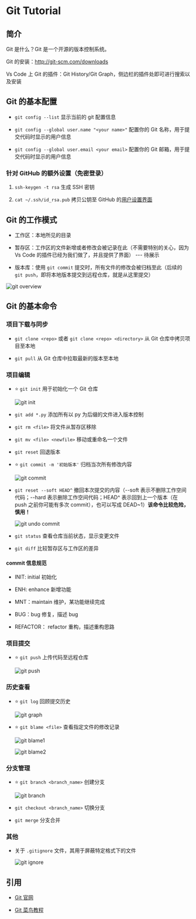 # Git Tutorial

## 简介

Git 是什么？Git 是一个开源的版本控制系统。

Git 的安装：<http://git-scm.com/downloads>

Vs Code 上 Git 的插件：Git History/Git Graph，侧边栏的插件处即可进行搜索以及安装

## Git 的基本配置

- `git config --list` 显示当前的 git 配置信息

- `git config --global user.name "<your name>"` 配置你的 Git 名称，用于提交代码时显示的用户信息

- `git config --global user.email <your email>` 配置你的 Git 邮箱，用于提交代码时显示的用户信息

### 针对 GitHub 的额外设置（免密登录）

1. `ssh-keygen -t rsa` 生成 SSH 密钥

1. `cat ~/.ssh/id_rsa.pub` 拷贝公钥至 GitHub 的[用户设置界面](https://github.com/settings/keys)

## Git 的工作模式

- 工作区：本地所见的目录

- 暂存区：工作区的文件新增或者修改会被记录在此（不需要特别的关心，因为 Vs Code 的插件已经为我们做了，并且提供了界面） --- 待展示

- 版本库：使用 `git commit` 提交时，所有文件的修改会被归档至此（后续的 `git push`，即将本地版本提交到远程仓库，就是从这里提交）

![git overview](./png/git-overview.png)

## Git 的基本命令

### 项目下载与同步

- `git clone <repo>` 或者 `git clone <repo> <directory>` 从 Git 仓库中拷贝项目至本地

- `git pull` 从 Git 仓库中拉取最新的版本至本地

### 项目编辑

- :star: `git init` 用于初始化一个 Git 仓库

  ![git init](./png/git-init.png)

- `git add *.py` 添加所有以 py 为后缀的文件进入版本控制

- `git rm <file>` 将文件从暂存区移除

- `git mv <file> <newfile>` 移动或重命名一个文件

- `git reset` 回退版本

- :star: `git commit -m '初始版本'` 归档当次所有修改内容

  ![git commit](./png/git-commit.png)

- `git reset --soft HEAD^` 撤回本次提交的内容（--soft 表示不删除工作空间代码；--hard 表示删除工作空间代码；HEAD^ 表示回到上一个版本（在 push 之前你可能有多次 commit），也可以写成 DEAD~1）**该命令比较危险，慎用！**

  ![git undo commit](./png/git-undo-commit.png)

- `git status` 查看仓库当前状态，显示变更文件

- `git diff` 比较暂存区与工作区的差异

#### commit 信息规范

- INIT: initial 初始化

- ENH: enhance 新增功能

- MNT：maintain 维护，某功能继续完成

- BUG：bug 修复，描述 bug

- REFACTOR： refactor 重构，描述重构思路

### 项目提交

- :star: `git push` 上传代码至远程仓库

  ![git push](./png/git-push.png)

### 历史查看

- :star: `git log` 回顾提交历史

  ![git graph](./png/git-graph.png)

- :star: `git blame <file>` 查看指定文件的修改记录

  ![git blame1](./png/git-blame1.png)

  ![git blame2](./png/git-blame2.png)

### 分支管理

- :star: `git branch <branch_name>` 创建分支

  ![git branch](./png/git-branch.png)

- `git checkout <branch_name>` 切换分支

- `git merge` 分支合并

### 其他

- 关于 `.gitignore` 文件，其用于屏蔽特定格式下的文件

  ![git ignore](./png/git-ignore.png)

<!-- ## GitHub 的基本用法

- 创建新的 Repository

  ![new repo](./png/github-new-repo.png)

- 区分私有/公有项目

  ![private and public](./png/github-private-public.png) -->

## 引用

- [Git 官网](https://git-scm.com/)

- [Git 菜鸟教程](https://www.runoob.com/git/git-tutorial.html)
